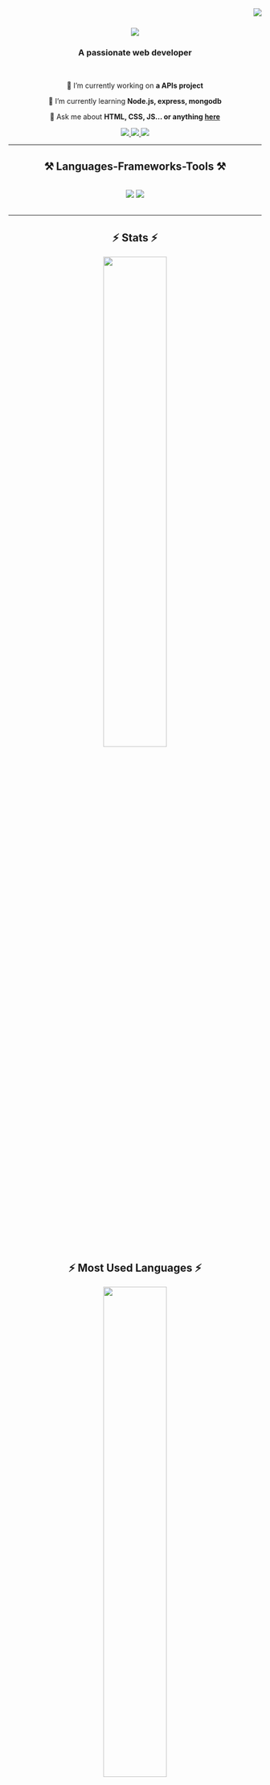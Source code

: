 <img align="right" src="https://visitor-badge.laobi.icu/badge?page_id=AliOthman0934" />

<h1 align="center">
    <img src="https://readme-typing-svg.herokuapp.com/?font=Righteous&size=35&center=true&vCenter=true&width=500&height=70&duration=4000&lines=Hi+There!+👋;+I'm+Ali+Othman!;" />
</h1>

<h3 align="center">A passionate web developer </h3>

<br/>

<div align="center">
 
 🔭 I’m currently working on **a APIs project**
 
 🌱 I’m currently learning **Node.js, express, mongodb**

💬 Ask me about **HTML, CSS, JS... or anything [here](https://github.com/AliOthman0934)**



 </div>
 
<div align="center"> 
  <a href="mailto:alioth840@gmail.com">
    <img src="https://img.shields.io/badge/Gmail-333333?style=for-the-badge&logo=gmail&logoColor=red" />
  </a>
  <a href="https://www.linkedin.com/mynetwork/grow/" target="_blank">
    <img src="https://img.shields.io/badge/LinkedIn-0077B5?style=for-the-badge&logo=linkedin&logoColor=white" target="_blank" />
  </a>
  <a href="https://github.com/AliOthman0934" target="_blank">
     <img src="https://img.shields.io/badge/Portfolio-FF5722?style=for-the-badge&logo=todoist&logoColor=white" target="_blank" /> <!-- sqlite, safari, google-chrome are other good icon options -->
  </a>
</div>

 <hr/>
 
<h2 align="center">⚒️ Languages-Frameworks-Tools ⚒️</h2>
<br/>
<div align="center">
    <img src="https://skillicons.dev/icons?i=react,html,css,vscode,github,git,r" />
    <img src="https://skillicons.dev/icons?i=nodejs,javascript,typescript,express,mongodb,nextjs,mysql" /><br>
</div>

<br/>
<hr/>
<h2 align="center">⚡ Stats ⚡</h2>
<div align="center">
    <img width=50%  src= "https://github-readme-stats.vercel.app/api?username=AliOthman0934&show_icons=true&theme=radical"/>
    
</div>
<br>

<h2 align="center">⚡ Most Used Languages ⚡</h2>
<div align = "center">
    <img width=50% src= "https://github-readme-stats.vercel.app/api/top-langs/?username=AliOthman0934&layout=compact"/>
</div>

<details>
 <summary><h3>👨‍💻 My Coding Journey</h3></summary>
   In 2023, I had a coding journey by joining HackYourFuture, a web development Bootcamp. As an architect with a strong passion for technology and design, I saw the opportunity to merge my existing skills with the dynamic world of web development. Over seven intensive months, I dived into various aspects, starting with JavaScript and progressing to backend development using Node.js. The curriculum included a comprehensive study of databases, both SQL and NoSQL, and at the end, I learned React.

Throughout the Bootcamp, I actively participated in individual and group projects, collaborating with a diverse aspiring developers. Mentors feedback played a crucial role in refining my coding proficiency, fostering problem-solving skills, and shaping my ability to work on digital products. The experience not only deepened my understanding of modern full-stack web applications but also I also learned about Agile principles for effective teamwork. Now I have a good understanding of technologies such as NodeJS, MySQL, MongoDB, and React, I am excited to contribute to the ever-evolving landscape of web development. 🚀



